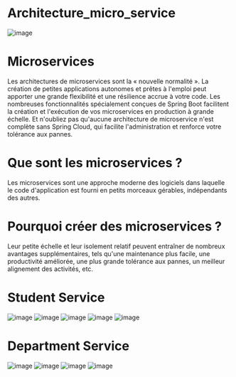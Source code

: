 # Architecture_micro_service

![image](https://user-images.githubusercontent.com/63864463/200266273-66dfdec2-c7f3-4722-81d5-eb0a1c1973ba.png)

# Microservices

Les architectures de microservices sont la « nouvelle normalité ». La création de petites applications autonomes et prêtes à l'emploi peut apporter une grande flexibilité et une résilience accrue à votre code. Les nombreuses fonctionnalités spécialement conçues de Spring Boot facilitent la création et l'exécution de vos microservices en production à grande échelle. Et n'oubliez pas qu'aucune architecture de microservice n'est complète sans Spring Cloud, qui facilite l'administration et renforce votre tolérance aux pannes.

# Que sont les microservices ?

Les microservices sont une approche moderne des logiciels dans laquelle le code d'application est fourni en petits morceaux gérables, indépendants des autres.

# Pourquoi créer des microservices ?

Leur petite échelle et leur isolement relatif peuvent entraîner de nombreux avantages supplémentaires, tels qu'une maintenance plus facile, une productivité améliorée, une plus grande tolérance aux pannes, un meilleur alignement des activités, etc.

# Student Service 

![image](https://user-images.githubusercontent.com/63864463/200284867-d7e546a1-d42d-4cde-b80a-b57c0cbdac92.png)
![image](https://user-images.githubusercontent.com/63864463/200284969-2b0ecbe8-1c3c-4d99-a400-14dc362e3cd5.png)
![image](https://user-images.githubusercontent.com/63864463/200285059-ec382aec-20c6-4372-9a6d-df34187efd13.png)
![image](https://user-images.githubusercontent.com/63864463/200285648-bdea046e-b16b-46fc-9ce9-fd5447206529.png)
![image](https://user-images.githubusercontent.com/63864463/200285757-4c9d32bd-6461-4891-ab3e-003267d6ba79.png)

# Department Service 

![image](https://user-images.githubusercontent.com/63864463/200290572-4d13a3a8-c606-47f7-adde-645b6549b01e.png)
![image](https://user-images.githubusercontent.com/63864463/200290781-940a2935-87b1-4ce8-aa12-efe333173bda.png)
![image](https://user-images.githubusercontent.com/63864463/200290873-10878465-4990-4a0e-b121-fc09f7973567.png)
![image](https://user-images.githubusercontent.com/63864463/200290934-ab4d4472-a93f-4da1-a719-df6fe57ad4fd.png)






